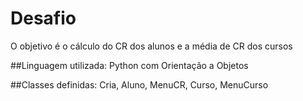 # Desafio
O objetivo é o cálculo do CR dos alunos e a média de CR dos cursos

##Linguagem utilizada: Python com Orientação a Objetos

##Classes definidas: Cria, Aluno, MenuCR, Curso, MenuCurso
